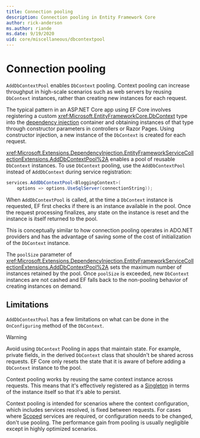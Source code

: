 ```yaml
---
title: Connection pooling
description: Connection pooling in Entity Framework Core
author: rick-anderson
ms.author: riande
ms.date: 9/19/2020
uid: core/miscellaneous/dbcontextpool
---
```

# Connection pooling

`AddDbContextPool` enables `DbContext` pooling. Context pooling can increase throughput in high-scale scenarios such as web servers by reusing `DbContext` instances, rather than creating new instances for each request.

The typical pattern in an ASP.NET Core app using EF Core involves registering a custom <xref:Microsoft.EntityFrameworkCore.DbContext> type into the [dependency injection](/aspnet/core/fundamentals/dependency-injection) container and obtaining instances of that type through constructor parameters in controllers or Razor Pages. Using constructor injection, a new instance of the `DbContext` is created for each request.

<xref:Microsoft.Extensions.DependencyInjection.EntityFrameworkServiceCollectionExtensions.AddDbContextPool%2A> enables a pool of reusable `DbContext` instances. To use `DbContext` pooling, use the `AddDbContextPool` instead of `AddDbContext` during service registration:

``` csharp
services.AddDbContextPool<BloggingContext>(
    options => options.UseSqlServer(connectionString));
```

When `AddDbContextPool` is called, at the time a `DbContext` instance is requested, EF first checks if there is an instance available in the pool. Once the request processing finalizes, any state on the instance is reset and the instance is itself returned to the pool.

This is conceptually similar to how connection pooling operates in ADO.NET providers and has the advantage of saving some of the cost of initialization of the `DbContext` instance.

The `poolSize` parameter of <xref:Microsoft.Extensions.DependencyInjection.EntityFrameworkServiceCollectionExtensions.AddDbContextPool%2A> sets the maximum number of instances retained by the pool. Once `poolSize` is exceeded, new `DbContext` instances are not cashed and  EF falls back to the non-pooling behavior of creating instances on demand.

## Limitations

`AddDbContextPool` has a few limitations on what can be done in the `OnConfiguring` method of the `DbContext`.

> [!WARNING]  
> Avoid using `DbContext` Pooling in apps that maintain state. For example, private fields, in the derived `DbContext` class that shouldn't be shared across requests. EF Core only resets the state that it is aware of before adding a `DbContext` instance to the pool.

Context pooling works by reusing the same context instance across requests. This means that it's effectively registered as a [Singleton](/aspnet/core/fundamentals/dependency-injection#service-lifetimes) in terms of the instance itself so that it's able to persist.
<!-- Review, so what's able to persist  -->

Context pooling is intended for scenarios where the context configuration, which includes services resolved, is fixed between requests. For cases where [Scoped](/aspnet/core/fundamentals/dependency-injection#service-lifetimes) services are required, or configuration needs to be changed, don't use pooling. The performance gain from pooling is usually negligible except in highly optimized scenarios.

